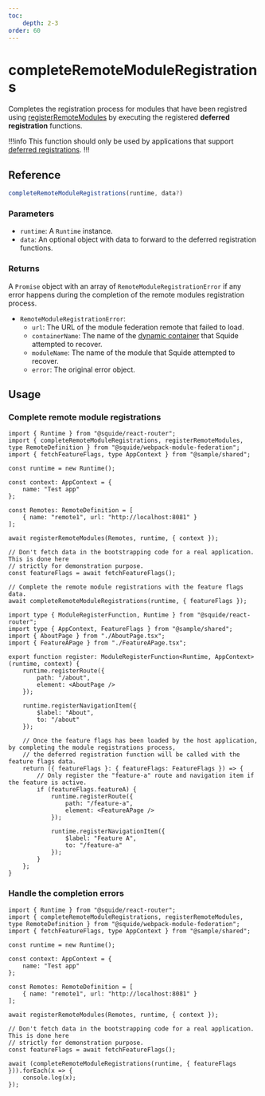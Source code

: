 ```yaml
---
toc:
    depth: 2-3
order: 60
---
```


# completeRemoteModuleRegistrations

Completes the registration process for modules that have been registred using [registerRemoteModules](./registerRemoteModules.md) by executing the registered **deferred registration** functions.

!!!info
This function should only be used by applications that support [deferred registrations](./registerRemoteModules.md#defer-the-registration-of-routes-or-navigation-items).
!!!

## Reference

```ts
completeRemoteModuleRegistrations(runtime, data?)
```

### Parameters

- `runtime`: A `Runtime` instance.
- `data`: An optional object with data to forward to the deferred registration functions.

### Returns

A `Promise` object with an array of `RemoteModuleRegistrationError` if any error happens during the completion of the remote modules registration process.

- `RemoteModuleRegistrationError`:
    - `url`: The URL of the module federation remote that failed to load.
    - `containerName`: The name of the [dynamic container](https://webpack.js.org/concepts/module-federation/#dynamic-remote-containers) that Squide attempted to recover.
    - `moduleName`: The name of the module that Squide attempted to recover.
    - `error`: The original error object.

## Usage

### Complete remote module registrations

```tsx !#19,22 host/src/bootstrap.tsx
import { Runtime } from "@squide/react-router";
import { completeRemoteModuleRegistrations, registerRemoteModules, type RemoteDefinition } from "@squide/webpack-module-federation";
import { fetchFeatureFlags, type AppContext } from "@sample/shared";

const runtime = new Runtime();

const context: AppContext = {
    name: "Test app"
};

const Remotes: RemoteDefinition = [
    { name: "remote1", url: "http://localhost:8081" }
];

await registerRemoteModules(Remotes, runtime, { context });

// Don't fetch data in the bootstrapping code for a real application. This is done here
// strictly for demonstration purpose.
const featureFlags = await fetchFeatureFlags();

// Complete the remote module registrations with the feature flags data.
await completeRemoteModuleRegistrations(runtime, { featureFlags });
```

```tsx !#19-32 remote-module/src/register.tsx
import type { ModuleRegisterFunction, Runtime } from "@squide/react-router";
import type { AppContext, FeatureFlags } from "@sample/shared";
import { AboutPage } from "./AboutPage.tsx";
import { FeatureAPage } from "./FeatureAPage.tsx";

export function register: ModuleRegisterFunction<Runtime, AppContext>(runtime, context) {
    runtime.registerRoute({
        path: "/about",
        element: <AboutPage />
    });

    runtime.registerNavigationItem({
        $label: "About",
        to: "/about"
    });

    // Once the feature flags has been loaded by the host application, by completing the module registrations process,
    // the deferred registration function will be called with the feature flags data.
    return ({ featureFlags }: { featureFlags: FeatureFlags }) => {
        // Only register the "feature-a" route and navigation item if the feature is active.
        if (featureFlags.featureA) {
            runtime.registerRoute({
                path: "/feature-a",
                element: <FeatureAPage />
            });

            runtime.registerNavigationItem({
                $label: "Feature A",
                to: "/feature-a"
            });
        }
    };
}
```

### Handle the completion errors

```tsx !#21-23 host/src/bootstrap.tsx
import { Runtime } from "@squide/react-router";
import { completeRemoteModuleRegistrations, registerRemoteModules, type RemoteDefinition } from "@squide/webpack-module-federation";
import { fetchFeatureFlags, type AppContext } from "@sample/shared";

const runtime = new Runtime();

const context: AppContext = {
    name: "Test app"
};

const Remotes: RemoteDefinition = [
    { name: "remote1", url: "http://localhost:8081" }
];

await registerRemoteModules(Remotes, runtime, { context });

// Don't fetch data in the bootstrapping code for a real application. This is done here
// strictly for demonstration purpose.
const featureFlags = await fetchFeatureFlags();

await (completeRemoteModuleRegistrations(runtime, { featureFlags })).forEach(x => {
    console.log(x);
});
```
 
